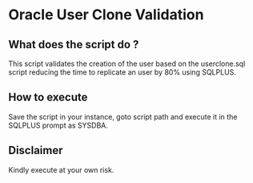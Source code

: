 # Oracle User Clone Validation

## What does the script do ?
This script validates the creation of the user based on the userclone.sql script reducing the time to replicate an user by 80% using SQLPLUS.

## How to execute
Save the script in your instance, goto script path and execute it in the SQLPLUS prompt as SYSDBA.

## Disclaimer
Kindly execute at your own risk.
